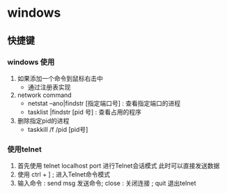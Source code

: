 # windows
## 快捷键
### windows 使用
1. 如果添加一个命令到鼠标右击中
    - 通过注册表实现
2. network command
    - netstat –ano|findstr [指定端口号]  : 查看指定端口的进程
    - tasklist |findstr [pid 号]  : 查看占用的程序
3. 删除指定pid的进程
    - taskkill /f /pid [pid号]

### 使用telnet
1. 首先使用 telnet localhost port 进行Telnet会话模式 此时可以直接发送数据
2. 使用 ctrl + ]  ; 进入Telnet命令模式
3. 输入命令 : send msg 发送命令; close : 关闭连接 ; quit 退出telnet